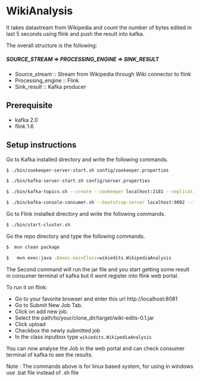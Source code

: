 # WikiAnalysis
It takes datastream from Wikipedia and count the number of bytes edited in last 5 seconds using flink and push the result into kafka.

The overall structure is the following:
##### SOURCE_STREAM => PROCESSING_ENGINE => SINK_RESULT 

  - Source_stream :: Stream from Wikipedia through Wiki connector to flink
  - Processing_engine :: Flink
  - Sink_result :: Kafka producer

## Prerequisite
  - kafka 2.0
  - flink 1.6
## Setup instructions

Go to Kafka installed directory and write the following commands. 
```sh
$ ./bin/zookeeper-server-start.sh config/zookeeper.properties
```
```sh
$ ./bin/kafka-server-start.sh config/server.properties
```
```sh
$ ./bin/kafka-topics.sh --create --zookeeper localhost:2181 --replication-factor 1 --partitions 1 --topic wiki-results
```
```sh
$ ./bin/kafka-console-consumer.sh --bootstrap-server localhost:9092 --topic wiki-results --from-beginning
```
Go to Flink installed directory and write the following commands. 

```sh
$ ./bin/start-cluster.sh
```

Go the repo directory and type the following commands.
```sh
$  mvn clean package
```
```sh
$   mvn exec:java -Dexec.mainClass=wikiedits.WikipediaAnalysis
```

The Second command will run the jar file and you start getting some result in consumer terminal of kafka but it wont register into flink web portal.

To run it on flink:
- Go to your favorite browser and enter this url http://localhost:8081 
- Go to Submit New Job Tab. 
- Click on add new job.
- Select the path/to/your/clone_dir/target/wiki-edits-0.1.jar
- Click upload
- Checkbox the newly submitted job 
- In the class inputbox type ```wikiedits.WikipediaAnalysis```

You can now analyse the Job in the web portal and can check consumer terminal of kafka to see the results.

Note : The commands above is for linux based system, for using in windows use .bat file instead of .sh file

